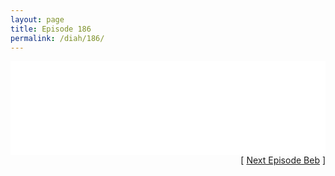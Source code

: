 ```yaml
---
layout: page
title: Episode 186
permalink: /diah/186/
---
```


<iframe allowfullscreen="true" frameborder="0" style="width:100%;" marginheight="0" marginwidth="0" mozallowfullscreen="true" scrolling="NO" src="//gdriveplayer.us/embed2.php?link=dW1PL2bJVVcYAepCEh9IkwKlDR0D3sSI7QqtupquWLT5v%252Bl2tcj99nrThsL72WA%252FLk%252BYKneOP5RNKZUhi7gCYrGlRqx03w0PfX8zDb0kkOb8TqnaU0lr9uHlB%252FvXyrkeYje%252Bj%252B6UfM4dHvLGVSs%252BRKmSn53WPCNarT6FFtFGjWsMQN7g6JJJND3x4efaQFVutL5JpvP7mFHntFPwOC2Un6&amp;no_adult=yes" webkitallowfullscreen="true"></iframe>

<div align="right">[ <a href="/diah/187/">Next Episode Beb</a> ]</div>

